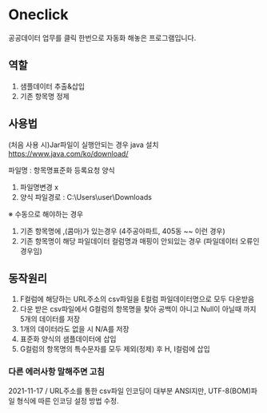 # Oneclick

공공데이터 업무를 클릭 한번으로 자동화 해놓은 프로그램입니다.

## 역할

1. 샘플데이터 추출&삽입
2. 기존 항목명 정제

## 사용법

(처음 사용 시)Jar파일이 실행안되는 경우 java 설치
https://www.java.com/ko/download/

파일명 : 항목명표준화 등록요청 양식
1. 파일명변경 x
2. 양식 파일경로 : C:\Users\user\Downloads

※ 수동으로 해야하는 경우
1. 기존 항목명에 ,(콤마)가 있는경우 (4주공아파트, 405동 ~~ 이런 경우)
2. 기존 항목명이 해당 파일데이터 컬럼명과 매핑이 안되있는 경우 (파일데이터 오류인 경우임)

## 동작원리
1. F컬럼에 해당하는 URL주소의 csv파일을 E컬럼 파일데이터명으로 모두 다운받음
2. 다운 받은 csv파일에서 G컬럼의 항목명을 찾아 공백이 아니고 Null이 아닐때 까지 5개의 데이터를 저장
3. 1개의 데이터라도 없을 시 N/A를 저장
4. 표준화 양식의 샘플데이터에 삽입
5. G컬럼의 항목명의 특수문자를 모두 제외(정제) 후 H, I컬럼에 삽입

### 다른 에러사항 말해주면 고침

2021-11-17 / URL주소를 통한 csv파일 인코딩이 대부분 ANSI지만, UTF-8(BOM)파일 형식에 따른 인코딩 설정 방법 수정.
